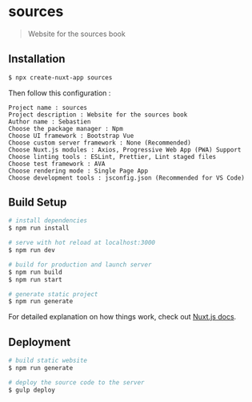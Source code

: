 # sources

> Website for the sources book

## Installation

``` bash
$ npx create-nuxt-app sources
```

Then follow this configuration :

```
Project name : sources
Project description : Website for the sources book
Author name : Sebastien
Choose the package manager : Npm
Choose UI framework : Bootstrap Vue
Choose custom server framework : None (Recommended)
Choose Nuxt.js modules : Axios, Progressive Web App (PWA) Support
Choose linting tools : ESLint, Prettier, Lint staged files
Choose test framework : AVA
Choose rendering mode : Single Page App
Choose development tools : jsconfig.json (Recommended for VS Code)
```

## Build Setup

``` bash
# install dependencies
$ npm run install

# serve with hot reload at localhost:3000
$ npm run dev

# build for production and launch server
$ npm run build
$ npm run start

# generate static project
$ npm run generate
```

For detailed explanation on how things work, check out [Nuxt.js docs](https://nuxtjs.org).

## Deployment

```bash
# build static website
$ npm run generate

# deploy the source code to the server
$ gulp deploy
```
